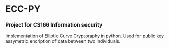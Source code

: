 # ECC-PY

### Project for CS166 Information security

Implementation of Elliptic Curve Cryptoraphy in python. Used for public key assymetric encription of data between two individuals.
